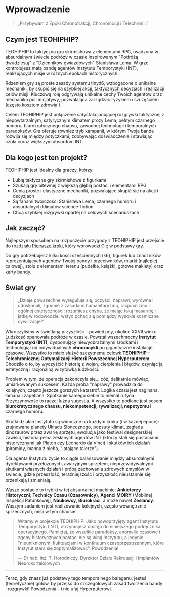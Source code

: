 # Wprowadzenie

> „Przybywam z Epoki Chronotrakcji, Chronomocji i Telechronii."

## Czym jest TEOHIPHIP?

TEOHIPHIP to taktyczna gra skirmishowa z elementami RPG, osadzona w absurdalnym świecie podróży w czasie inspirowanym "Podróżą dwudziestą" z "Dzienników gwiazdowych" Stanisława Lema. W grze kontrolujesz małą bandę agentów Instytutu Temporystyki (INT), realizujących misje w różnych epokach historycznych.

Rdzeniem gry są proste zasady systemu tinyd6, wzbogacone o unikalne mechaniki, by skupić się na szybkiej akcji, taktycznych decyzjach i realizacji celów misji. Kluczową rolę odgrywają unikalne cechy Twoich agentów oraz mechanika puli inicjatywy, pozwalająca zarządzać ryzykiem i szczęściem (często kosztem zdrowia!).

Celem TEOHIPHIP jest połączenie satysfakcjonującej rozgrywki taktycznej z niepowtarzalnym, satyrycznym klimatem prozy Lema, pełnym czarnego humoru, biurokratycznego chaosu, zawodnej technologii i temporalnych paradoksów. Gra oferuje również tryb kampanii, w którym Twoja banda rozwija się między potyczkami, zdobywając doświadczenie i stawiając czoła coraz większym absurdom INT.

## Dla kogo jest ten projekt?

TEOHIPHIP jest idealny dla graczy, którzy:

* Lubią taktyczne gry skirmishowe z figurkami
* Szukają gry bitewnej z większą głębią postaci i elementami RPG
* Cenią proste i elastyczne mechaniki, pozwalające skupić się na akcji i decyzjach
* Są fanami twórczości Stanisława Lema, czarnego humoru i absurdalnych klimatów science-fiction
* Chcą szybkiej rozgrywki opartej na celowych scenariuszach

## Jak zacząć?

Najlepszym sposobem na rozpoczęcie przygody z TEOHIPHIP jest przejście do rozdziału [Pierwsze kroki](start.md), który wprowadzi Cię w podstawy gry.

Do gry potrzebujesz kilku kości sześciennych (k6), figurek lub znaczników reprezentujących agentów Twojej bandy i przeciwników, miarki (najlepiej calowej), stołu z elementami terenu (pudełka, książki, gotowe makiety) oraz karty bandy.

## Świat gry

> „Dzieje powszechne wyreguluje się, oczyści, naprawi, wyrówna i udoskonali, zgodnie z zasadami humanitaryzmu, racjonalizmu i ogólnej estetyczności; rozumiesz chyba, że mając taką masarnię i jatkę w rodowodzie, wstyd pchać się pomiędzy wysokie kosmiczne cywilizacje!"

Wkroczyliśmy w świetlaną przyszłość – powiedzmy, okolice XXVII wieku. Ludzkość opanowała podróże w czasie. Powstał wszechmocny **Instytut Temporystyki (INT)**, dysponujący niewyobrażalnymi środkami i technologią: od indywidualnych **chronocykli** po gigantyczne instalacje czasowe. Wszystko to miało służyć szczytnemu celowi: **TEOHIPHIP – Telechronicznej Optymalizacji Historii Powszechnej Hyperputerem**. Chodziło o to, by wyczyścić historię z wojen, cierpienia i błędów, czyniąc ją estetyczną i racjonalną wizytówką ludzkości.

Problem w tym, że operacja zakończyła się... cóż, delikatnie mówiąc, umiarkowanym sukcesem. Każda próba "naprawy" prowadziła do kolejnych, często jeszcze gorszych katastrof. Logika czasu jest naginana, łamana i zapętlana. Spotkanie samego siebie to niemal rutyna. Przyczynowość to raczej luźna sugestia. A wszystko to podlane jest sosem **biurokratycznego chaosu, niekompetencji, rywalizacji, nepotyzmu** i czarnego humoru.

Skutki działań Instytutu są widoczne na każdym kroku (i w każdej epoce): zrujnowane planety Układu Słonecznego, popsuty klimat, zagłada dinozaurów przez awarię sprzętu, ewolucja jako festiwal designerskiej zawiści, historia pełna zesłanych agentów INT (którzy stali się postaciami historycznymi jak Platon czy Leonardo da Vinci) i skutków ich działań (piramidy, manna z nieba, "latające talerze").

Dla agenta Instytutu życie to ciągłe balansowanie między absurdalnymi dyrektywami przełożonych, awaryjnym sprzętem, nieprzewidywalnymi skutkami własnych działań i próbą zachowania zdrowych zmysłów w świecie, gdzie przeszłość, teraźniejszość i przyszłość nieustannie się przenikają i zmieniają.

Wasze postacie to trybiki w tej absurdalnej machinie: **Ankieterzy Historyczni**, **Technicy Czasu (Czasownicy)**, **Agenci MOIRY** (Mobilnej Inspekcji Ratunkowej), **Naukowcy**, **Biurokraci**, a może nawet **Zesłańcy**. Waszym zadaniem jest realizowanie kolejnych, często wewnętrznie sprzecznych, misji w tym chaosie.

> Witamy w projekcie TEOHIPHIP! Jako nowoprzyjęty agent Instytutu Temporystyki (INT), otrzymujesz dostęp do niniejszego podręcznika operacyjnego. Pamiętaj, że wszelkie paradoksy, anomalie czasowe i zgony historycznych postaci nie są winą Instytutu, a jedynie "nieuniknionymi fluktuacjami w kontinuum czasoprzestrzennym, które Instytut stara się zoptymalizować". Powodzenia!
> 
> — Dr hab. inż. T. Horodniczy, Dyrektor Działu Rekrutacji i Implantów Neurokorteksowych

---

Teraz, gdy znasz już podstawy tego temporalnego bałaganu, jesteś (teoretycznie) gotów, by przejść do szczegółowych zasad tworzenia bandy i rozgrywki! Powodzenia – i nie ufaj Hyperputerowi.
